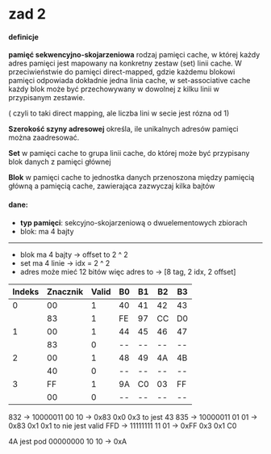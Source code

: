 # zad 2

#### definicje 
**pamięć sekwencyjno-skojarzeniowa** rodzaj pamięci cache, w której każdy adres pamięci jest mapowany na konkretny zestaw (set) linii cache. W przeciwieństwie do pamięci direct-mapped, gdzie każdemu blokowi pamięci odpowiada dokładnie jedna linia cache, w set-associative cache każdy blok może być przechowywany w dowolnej z kilku linii w przypisanym zestawie.

( czyli to taki direct mapping, ale liczba lini w secie jest rózna od 1)

**Szerokość szyny adresowej** określa, ile unikalnych adresów pamięci można zaadresować.

**Set** w pamięci cache to grupa linii cache, do której może być przypisany blok danych z pamięci głównej

**Blok** w pamięci cache to jednostka danych przenoszona między pamięcią główną a pamięcią cache, zawierająca zazwyczaj kilka bajtów

#### dane:
* **typ pamięci**: sekcyjno-skojarzeniową o dwuelementowych zbiorach
* blok: ma 4 bajty

--- 

* blok ma 4 bajty -> offset to 2 ^ 2
* set ma 4 linie -> idx = 2 ^ 2
* adres może mieć 12 bitów
więc adres to -> [8 tag, 2 idx, 2 offset] 

| Indeks | Znacznik | Valid | B0 | B1 | B2 | B3 |
|--------|----------|-------|----|----|----|----|
| 0      | 00       | 1     | 40 | 41 | 42 | 43 |
|        | 83       | 1     | FE | 97 | CC | D0 |
| 1      | 00       | 1     | 44 | 45 | 46 | 47 |
|        | 83       | 0     | -- | -- | -- | -- |
| 2      | 00       | 1     | 48 | 49 | 4A | 4B |
|        | 40       | 0     | -- | -- | -- | -- |
| 3      | FF       | 1     | 9A | C0 | 03 | FF |
|        | 00       | 0     | -- | -- | -- | -- |

832 -> 10000011 00 10 -> 0x83 0x0 0x3 to jest 43
835 -> 10000011 01 01 -> 0x83 0x1 0x1 to nie jest valid
FFD -> 11111111 11 01 -> 0xFF 0x3 0x1 C0

4A jest pod 00000000 10 10 -> 0xA
